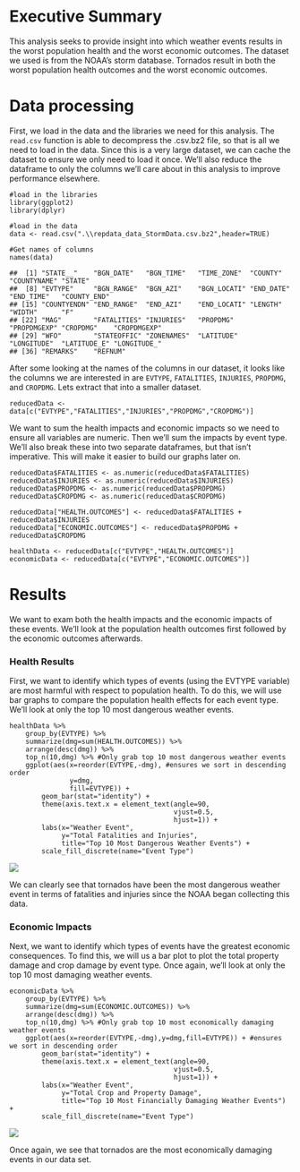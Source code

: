 Executive Summary
=================

This analysis seeks to provide insight into which weather events results
in the worst population health and the worst economic outcomes. The
dataset we used is from the NOAA’s storm database. Tornados result in
both the worst population health outcomes and the worst economic
outcomes.

Data processing
===============

First, we load in the data and the libraries we need for this analysis.
The `read.csv` function is able to decompress the .csv.bz2 file, so that
is all we need to load in the data. Since this is a very large dataset,
we can cache the dataset to ensure we only need to load it once. We’ll
also reduce the dataframe to only the columns we’ll care about in this
analysis to improve performance elsewhere.

    #load in the libraries
    library(ggplot2)
    library(dplyr)

    #load in the data
    data <- read.csv(".\\repdata_data_StormData.csv.bz2",header=TRUE)

    #Get names of columns
    names(data)

    ##  [1] "STATE__"    "BGN_DATE"   "BGN_TIME"   "TIME_ZONE"  "COUNTY"     "COUNTYNAME" "STATE"     
    ##  [8] "EVTYPE"     "BGN_RANGE"  "BGN_AZI"    "BGN_LOCATI" "END_DATE"   "END_TIME"   "COUNTY_END"
    ## [15] "COUNTYENDN" "END_RANGE"  "END_AZI"    "END_LOCATI" "LENGTH"     "WIDTH"      "F"         
    ## [22] "MAG"        "FATALITIES" "INJURIES"   "PROPDMG"    "PROPDMGEXP" "CROPDMG"    "CROPDMGEXP"
    ## [29] "WFO"        "STATEOFFIC" "ZONENAMES"  "LATITUDE"   "LONGITUDE"  "LATITUDE_E" "LONGITUDE_"
    ## [36] "REMARKS"    "REFNUM"

After some looking at the names of the columns in our dataset, it looks
like the columns we are interested in are `EVTYPE`, `FATALITIES`,
`INJURIES`, `PROPDMG`, and `CROPDMG`. Lets extract that into a smaller
dataset.

    reducedData <- data[c("EVTYPE","FATALITIES","INJURIES","PROPDMG","CROPDMG")]

We want to sum the health impacts and economic impacts so we need to
ensure all variables are numeric. Then we’ll sum the impacts by event
type. We’ll also break these into two separate dataframes, but that
isn’t imperative. This will make it easier to build our graphs later on.

    reducedData$FATALITIES <- as.numeric(reducedData$FATALITIES)
    reducedData$INJURIES <- as.numeric(reducedData$INJURIES)
    reducedData$PROPDMG <- as.numeric(reducedData$PROPDMG)
    reducedData$CROPDMG <- as.numeric(reducedData$CROPDMG)

    reducedData["HEALTH.OUTCOMES"] <- reducedData$FATALITIES + reducedData$INJURIES
    reducedData["ECONOMIC.OUTCOMES"] <- reducedData$PROPDMG + reducedData$CROPDMG

    healthData <- reducedData[c("EVTYPE","HEALTH.OUTCOMES")]
    economicData <- reducedData[c("EVTYPE","ECONOMIC.OUTCOMES")]

Results
=======

We want to exam both the health impacts and the economic impacts of
these events. We’ll look at the population health outcomes first
followed by the economic outcomes afterwards.

### Health Results

First, we want to identify which types of events (using the EVTYPE
variable) are most harmful with respect to population health. To do
this, we will use bar graphs to compare the population health effects
for each event type. We’ll look at only the top 10 most dangerous
weather events.

    healthData %>%
        group_by(EVTYPE) %>%
        summarize(dmg=sum(HEALTH.OUTCOMES)) %>%
        arrange(desc(dmg)) %>%
        top_n(10,dmg) %>% #Only grab top 10 most dangerous weather events
        ggplot(aes(x=reorder(EVTYPE,-dmg), #ensures we sort in descending order
                   y=dmg,
                   fill=EVTYPE)) +
            geom_bar(stat="identity") +
            theme(axis.text.x = element_text(angle=90,
                                             vjust=0.5,
                                             hjust=1)) +
            labs(x="Weather Event",
                 y="Total Fatalities and Injuries",
                 title="Top 10 Most Dangerous Weather Events") +
            scale_fill_discrete(name="Event Type")

![](Analysis_files/figure-markdown_strict/unnamed-chunk-4-1.png)

We can clearly see that tornados have been the most dangerous weather
event in terms of fatalities and injuries since the NOAA began
collecting this data.

### Economic Impacts

Next, we want to identify which types of events have the greatest
economic consequences. To find this, we will us a bar plot to plot the
total property damage and crop damage by event type. Once again, we’ll
look at only the top 10 most damaging weather events.

    economicData %>%
        group_by(EVTYPE) %>%
        summarize(dmg=sum(ECONOMIC.OUTCOMES)) %>%
        arrange(desc(dmg)) %>%
        top_n(10,dmg) %>% #Only grab top 10 most economically damaging weather events
        ggplot(aes(x=reorder(EVTYPE,-dmg),y=dmg,fill=EVTYPE)) + #ensures we sort in descending order
            geom_bar(stat="identity") +
            theme(axis.text.x = element_text(angle=90,
                                             vjust=0.5,
                                             hjust=1)) +
            labs(x="Weather Event",
                 y="Total Crop and Property Damage",
                 title="Top 10 Most Financially Damaging Weather Events") +
            scale_fill_discrete(name="Event Type")

![](Analysis_files/figure-markdown_strict/unnamed-chunk-5-1.png)

Once again, we see that tornados are the most economically damaging
events in our data set.
